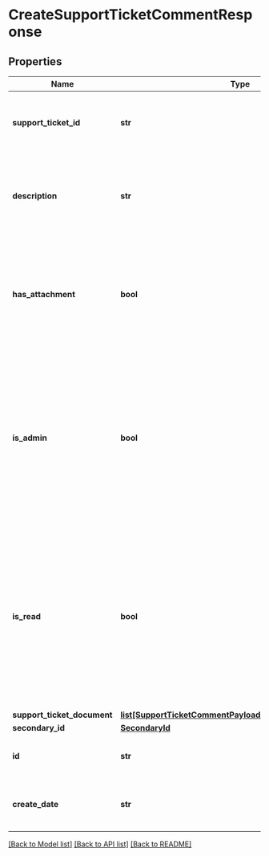 # CreateSupportTicketCommentResponse

## Properties
Name | Type | Description | Notes
------------ | ------------- | ------------- | -------------
**support_ticket_id** | **str** | The ID of the support ticket to which the comment belongs | 
**description** | **str** | Details and description of the information included in the support ticket comment | [optional] 
**has_attachment** | **bool** | Indicates if the comment has a document attached. Defaults to false which indicates it does not have an attachment | [optional] [default to False]
**is_admin** | **bool** | Indicates if the support ticket comment has been added by an internal administrator (as opposed to a client). Defaults to false which indicates that it has not been added by an administrator | [optional] [default to False]
**is_read** | **bool** | Indicates if the support ticket comment has been read by the internal user to whom the support ticket is assigned for resolution. Defaults to false which indicates that it has not been read | [optional] [default to False]
**support_ticket_document** | [**list[SupportTicketCommentPayloadSupportTicketDocument]**](SupportTicketCommentPayloadSupportTicketDocument.md) |  | [optional] 
**secondary_id** | [**SecondaryId**](SecondaryId.md) |  | [optional] 
**id** | **str** | The ID of the support ticket comment | [optional] 
**create_date** | **str** | Datetime the support ticket comment was created | [optional] 

[[Back to Model list]](../README.md#documentation-for-models) [[Back to API list]](../README.md#documentation-for-api-endpoints) [[Back to README]](../README.md)



